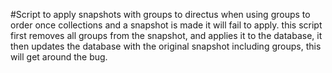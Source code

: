 #Script to apply snapshots with groups to directus
when using groups to order once collections and a snapshot is made it will fail to apply.
this script first removes all groups from the snapshot, and applies it to the database,
it then updates the database with the original snapshot including groups,
 this will get around the bug.


